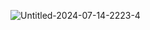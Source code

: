 

![Untitled-2024-07-14-2223-4](https://github.com/user-attachments/assets/d74ded57-af86-41b7-9d91-3ab6a1268426)

